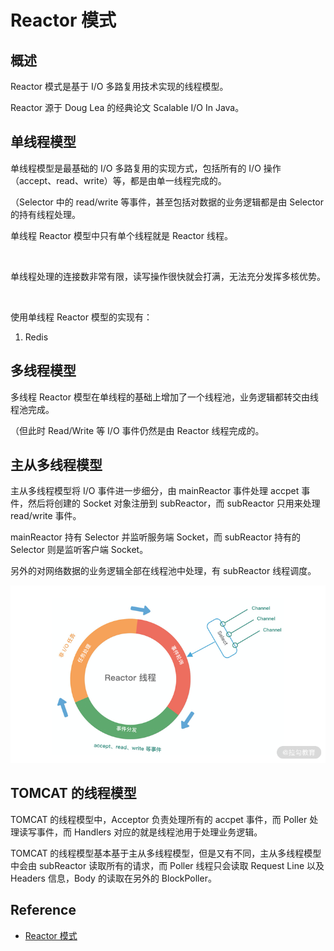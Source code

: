 # Reactor 模式

## 概述

Reactor 模式是基于 I/O 多路复用技术实现的线程模型。

Reactor 源于 Doug Lea 的经典论文 Scalable I/O In Java。





## 单线程模型

单线程模型是最基础的 I/O 多路复用的实现方式，包括所有的 I/O 操作（accept、read、write）等，都是由单一线程完成的。

（Selector 中的 read/write 等事件，甚至包括对数据的业务逻辑都是由 Selector 的持有线程处理。

单线程 Reactor 模型中只有单个线程就是 Reactor 线程。

<br>

单线程处理的连接数非常有限，读写操作很快就会打满，无法充分发挥多核优势。

<br>

使用单线程 Reactor 模型的实现有：

1. Redis

## 多线程模型

多线程 Reactor 模型在单线程的基础上增加了一个线程池，业务逻辑都转交由线程池完成。

（但此时 Read/Write 等 I/O 事件仍然是由 Reactor 线程完成的。



## 主从多线程模型



主从多线程模型将 I/O 事件进一步细分，由 mainReactor 事件处理 accpet 事件，然后将创建的 Socket 对象注册到 subReactor，而 subReactor  只用来处理 read/write 事件。

mainReactor 持有 Selector 并监听服务端 Socket，而 subReactor 持有的 Selector 则是监听客户端 Socket。

另外的对网络数据的业务逻辑全部在线程池中处理，有 subReactor 线程调度。

![4.png](../系统/io/assets/CgqCHl-ZNEGAMU-zAAEsYdWKArA085.png)





## TOMCAT 的线程模型

TOMCAT 的线程模型中，Acceptor 负责处理所有的 accpet 事件，而 Poller 处理读写事件，而 Handlers 对应的就是线程池用于处理业务逻辑。

TOMCAT 的线程模型基本基于主从多线程模型，但是又有不同，主从多线程模型中会由 subReactor 读取所有的请求，而 Poller 线程只会读取 Request Line 以及 Headers 信息，Body 的读取在另外的 BlockPoller。



## Reference

- [Reactor 模式](https://zzcoder.cn/2020/08/23/Reactor%E6%A8%A1%E5%BC%8F/#more)

